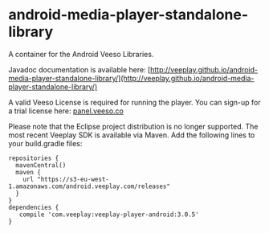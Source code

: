 android-media-player-standalone-library
=======================================

A container for the Android Veeso Libraries. 

Javadoc documentation is available here: [http://veeplay.github.io/android-media-player-standalone-library/](http://veeplay.github.io/android-media-player-standalone-library/)

A valid Veeso License is required for running the player. You can sign-up for a trial license here: [panel.veeso.co](https://panel.veeso.co)

Please note that the Eclipse project distribution is no longer supported. The most recent Veeplay SDK is available via Maven. Add the following lines to your build.gradle files:

    repositories {
      mavenCentral()
      maven {
        url "https://s3-eu-west-1.amazonaws.com/android.veeplay.com/releases"
      }
    }
    dependencies {
       compile 'com.veeplay:veeplay-player-android:3.0.5'
    }
